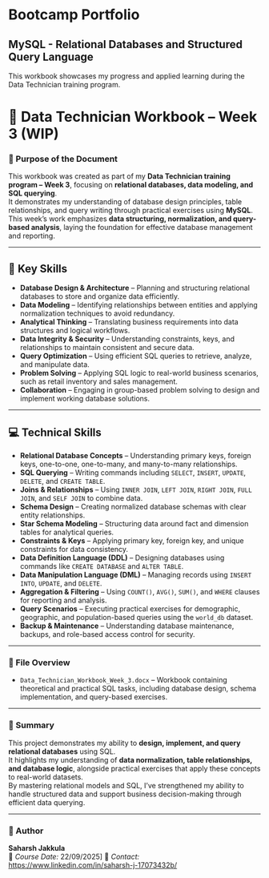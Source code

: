 # Bootcamp Portfolio
## MySQL - Relational Databases and Structured Query Language

This workbook showcases my progress and applied learning during the Data Technician training program.


# 📘 Data Technician Workbook – Week 3 (WIP)
### 🎯 Purpose of the Document
This workbook was created as part of my **Data Technician training program – Week 3**, focusing on **relational databases, data modeling, and SQL querying**.  
It demonstrates my understanding of database design principles, table relationships, and query writing through practical exercises using **MySQL**.
This week’s work emphasizes **data structuring, normalization, and query-based analysis**, laying the foundation for effective database management and reporting.

---

## 🧠 Key Skills
- **Database Design & Architecture** – Planning and structuring relational databases to store and organize data efficiently.  
- **Data Modeling** – Identifying relationships between entities and applying normalization techniques to avoid redundancy.  
- **Analytical Thinking** – Translating business requirements into data structures and logical workflows.  
- **Data Integrity & Security** – Understanding constraints, keys, and relationships to maintain consistent and secure data.  
- **Query Optimization** – Using efficient SQL queries to retrieve, analyze, and manipulate data.  
- **Problem Solving** – Applying SQL logic to real-world business scenarios, such as retail inventory and sales management.  
- **Collaboration** – Engaging in group-based problem solving to design and implement working database solutions.  

---

## 💻 Technical Skills
- **Relational Database Concepts** – Understanding primary keys, foreign keys, one-to-one, one-to-many, and many-to-many relationships.  
- **SQL Querying** – Writing commands including `SELECT`, `INSERT`, `UPDATE`, `DELETE`, and `CREATE TABLE`.  
- **Joins & Relationships** – Using `INNER JOIN`, `LEFT JOIN`, `RIGHT JOIN`, `FULL JOIN`, and `SELF JOIN` to combine data.  
- **Schema Design** – Creating normalized database schemas with clear entity relationships.  
- **Star Schema Modeling** – Structuring data around fact and dimension tables for analytical queries.  
- **Constraints & Keys** – Applying primary key, foreign key, and unique constraints for data consistency.  
- **Data Definition Language (DDL)** – Designing databases using commands like `CREATE DATABASE` and `ALTER TABLE`.  
- **Data Manipulation Language (DML)** – Managing records using `INSERT INTO`, `UPDATE`, and `DELETE`.  
- **Aggregation & Filtering** – Using `COUNT()`, `AVG()`, `SUM()`, and `WHERE` clauses for reporting and analysis.  
- **Query Scenarios** – Executing practical exercises for demographic, geographic, and population-based queries using the `world_db` dataset.  
- **Backup & Maintenance** – Understanding database maintenance, backups, and role-based access control for security.  

---

### 📂 File Overview
- `Data_Technician_Workbook_Week_3.docx` – Workbook containing theoretical and practical SQL tasks, including database design, schema implementation, and query-based exercises.

---

### 🧾 Summary
This project demonstrates my ability to **design, implement, and query relational databases** using SQL.  
It highlights my understanding of **data normalization, table relationships, and database logic**, alongside practical exercises that apply these concepts to real-world datasets.  
By mastering relational models and SQL, I’ve strengthened my ability to handle structured data and support business decision-making through efficient data querying.

---

### 👤 Author
**Saharsh Jakkula**  
📅 *Course Date:* 22/09/2025]
📧 *Contact:* https://www.linkedin.com/in/saharsh-j-17073432b/
